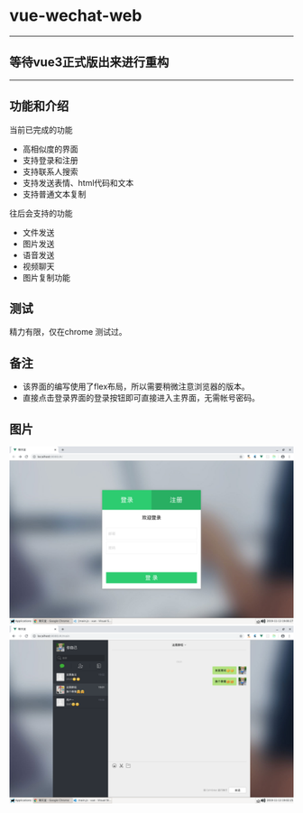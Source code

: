 # vue-wechat-web

---
## 等待vue3正式版出来进行重构
---

## 功能和介绍
当前已完成的功能
- 高相似度的界面
- 支持登录和注册
- 支持联系人搜索
- 支持发送表情、html代码和文本
- 支持普通文本复制

往后会支持的功能
- 文件发送
- 图片发送
- 语音发送
- 视频聊天
- 图片复制功能

## 测试
精力有限，仅在chrome 测试过。

## 备注
* 该界面的编写使用了flex布局，所以需要稍微注意浏览器的版本。
* 直接点击登录界面的登录按钮即可直接进入主界面，无需帐号密码。

## 图片
![登录与注册](https://raw.githubusercontent.com/aiialzy/pictures/master/2019-11-13-190028_1440x900_scrot.png)
![主界面](https://raw.githubusercontent.com/aiialzy/pictures/master/2019-11-13-190226_1440x900_scrot.png)
